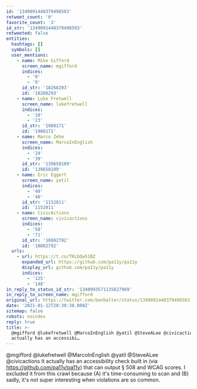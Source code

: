 ```yaml
---
id: '1349091440379498503'
retweet_count: '0'
favorite_count: '3'
id_str: '1349091440379498503'
retweeted: false
entities:
  hashtags: []
  symbols: []
  user_mentions:
    - name: Mike Gifford
      screen_name: mgifford
      indices:
        - '0'
        - '9'
      id_str: '18268293'
      id: '18268293'
    - name: Luke Fretwell
      screen_name: lukefretwell
      indices:
        - '10'
        - '23'
      id_str: '1980171'
      id: '1980171'
    - name: Marco Zehe
      screen_name: MarcoInEnglish
      indices:
        - '24'
        - '39'
      id_str: '139658109'
      id: '139658109'
    - name: Eric Eggert
      screen_name: yatil
      indices:
        - '40'
        - '46'
      id_str: '1152011'
      id: '1152011'
    - name: CivicActions
      screen_name: civicactions
      indices:
        - '58'
        - '71'
      id_str: '10882792'
      id: '10882792'
  urls:
    - url: https://t.co/TKLbQw51BZ
      expanded_url: https://github.com/pa11y/pa11y
      display_url: github.com/pa11y/pa11y
      indices:
        - '125'
        - '148'
in_reply_to_status_id_str: '1348993571135827969'
in_reply_to_screen_name: mgifford
original_url: https://twitter.com/benbalter/status/1349091440379498503
date: '2021-01-12T20:30:38.000Z'
sitemap: false
robots: noindex
reply: true
title: >-
  @mgifford @lukefretwell @MarcoInEnglish @yatil @SteveALee @civicactions It
  actually has an accessibi…
---
```


@mgifford @lukefretwell @MarcoInEnglish @yatil @SteveALee @civicactions It actually has an accessibility check built in (via https://github.com/pa11y/pa11y) that can output § 508 and WCAG scores. I excluded it from this crawl because (A) it's time-consuming to scan and (B) sadly, it's not super interesting when violations are so common.